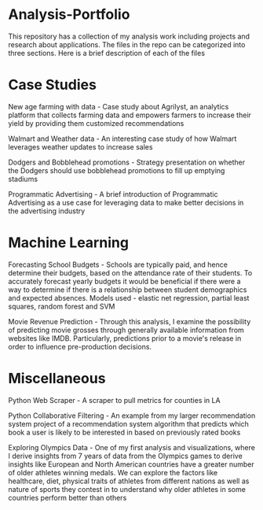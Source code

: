 # Analysis-Portfolio

This repository has a collection of my analysis work including projects and research about applications. The files in the repo can be categorized into three sections. Here is a brief description of each of the files

# Case Studies
New age farming with data - Case study about Agrilyst, an analytics platform that collects farming data and empowers farmers to increase their yield by providing them customized recommendations

Walmart and Weather data - An interesting case study of how Walmart leverages weather updates to increase sales

Dodgers and Bobblehead promotions - Strategy presentation on whether the Dodgers should use bobblehead promotions to fill up emptying stadiums

Programmatic Advertising - A brief introduction of Programmatic Advertising as a use case for leveraging data to make better decisions in the advertising industry



# Machine Learning
Forecasting School Budgets - Schools are typically paid, and hence determine their budgets, based on the attendance rate of their students. To accurately forecast yearly budgets it would be beneficial if there were a way to determine if there is a relationship between student demographics and expected absences. Models used - elastic net regression, partial least squares, random forest and SVM

Movie Revenue Prediction - Through this analysis, I examine the possibility of predicting movie grosses through generally available information from websites like IMDB. Particularly, predictions prior to a movie's release in order to influence pre-production decisions. 


# Miscellaneous
Python Web Scraper - A scraper to pull metrics for counties in LA

Python Collaborative Filtering - An example from my larger recommendation system project of a recommendation system algorithm that predicts which book a user is likely to be interested in based on previously rated books

Exploring Olympics Data - One of my first analysis and visualizations, where I derive insights from 7 years of data from the Olympics games to derive insights like European and North American countries have a greater number of older athletes winning medals. We can explore the factors like healthcare, diet, physical traits of athletes from different nations as well as nature of sports they contest in to understand why older athletes in some countries perform better than others


